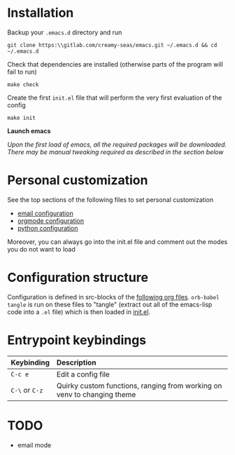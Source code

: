 # Installation #

Backup your `.emacs.d` directory and run

``` shell
git clone https:\\gitlab.com/creamy-seas/emacs.git ~/.emacs.d && cd ~/.emacs.d
```

Check that dependencies are installed (otherwise parts of the program will fail to run)
``` shell
make check
```

Create the first `init.el` file that will perform the very first evaluation of the config
``` shell
make init
```

**Launch emacs**

*Upon the first load of emacs, all the required packages will be downloaded. There may be manual tweaking required as described in the section below*


# Personal customization #
See the top sections of the following files to set personal customization
- [email configuration](./emailmode.org)
- [orgmode configuration](./org-config.org)
- [python configuration](./pythonmode.org)

Moreover, you can always go into the init.el file and comment out the modes you do not want to load

# Configuration structure #
Configuration is defined in src-blocks of the [following org files](./support_files/my_org_files.txt). `orb-babel tangle` is run on these files to "tangle" (extract out all of the emacs-lisp code into a `.el` file) which is then loaded in [init.el](./init.el).

# Entrypoint keybindings #
| **Keybinding** | **Description**                                                         |
|:---------------|:------------------------------------------------------------------------|
| `C-c e`        | Edit a config file                                                      |
| `C-\` or `C-z` | Quirky custom functions, ranging from working on venv to changing theme |


# TODO
- email mode
